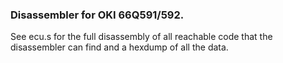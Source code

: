 ### Disassembler for OKI 66Q591/592.

See ecu.s for the full disassembly of all reachable code that the disassembler
can find and a hexdump of all the data.

